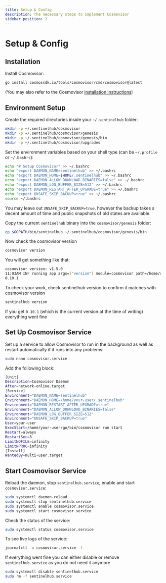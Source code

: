 ```yaml
---
title: Setup & Config
description: The necessary steps to implement Cosmovisor
sidebar_position: 2
---
```


# Setup & Config

## Installation

Install Cosmovisor:

```bash
go install cosmossdk.io/tools/cosmovisor/cmd/cosmovisor@latest
```

(You may also refer to the Cosmovisor [installation instructions](https://github.com/cosmos/cosmos-sdk/tree/main/tools/cosmovisor#installation))

## Environment Setup

Create the required directories inside your `~/.sentinelhub` folder:

```bash
mkdir -p ~/.sentinelhub/cosmovisor
mkdir -p ~/.sentinelhub/cosmovisor/genesis
mkdir -p ~/.sentinelhub/cosmovisor/genesis/bin
mkdir -p ~/.sentinelhub/cosmovisor/upgrades
```

Set the environment variables based on your shell type (can be `~/.profile` or `~/.bashrc`):

```bash
echo "# Setup Cosmovisor" >> ~/.bashrc
echo "export DAEMON_NAME=sentinelhub" >> ~/.bashrc
echo "export DAEMON_HOME=$HOME/.sentinelhub" >> ~/.bashrc
echo "export DAEMON_ALLOW_DOWNLOAD_BINARIES=false" >> ~/.bashrc
echo "export DAEMON_LOG_BUFFER_SIZE=512" >> ~/.bashrc
echo "export DAEMON_RESTART_AFTER_UPGRADE=true" >> ~/.bashrc
echo "export UNSAFE_SKIP_BACKUP=true" >> ~/.bashrc
source ~/.bashrc
```

You may leave out `UNSAFE_SKIP_BACKUP=true`, however the backup takes a decent amount of time and public snapshots of old states are available.

Copy the current `sentinelhub` binary into the `cosmovisor/genesis` folder:

```bash
cp $GOPATH/bin/sentinelhub ~/.sentinelhub/cosmovisor/genesis/bin
```

Now check the cosmovisor version

```bash
cosmovisor version
```

You will get something like that:

```bash
cosmovisor version: v1.5.0
11:03AM INF running app args=["version"] module=cosmovisor path=/home/sentinel/.sentinelhub/cosmovisor/genesis/bin/sentinelhub
0.10.1
```

To check your work, check sentinelhub version to confirm it matches with cosmovisor version

```bash
sentinelhub version
```

If you get `0.10.1` (which is the current version at the time of writing) everything went fine

## Set Up Cosmovisor Service

Set up a service to allow Cosmovisor to run in the background as well as restart automatically if it runs into any problems:

```bash
sudo nano cosmovisor.service
```

Add the following block:

```bash title="cosmovisor.service"
[Unit]
Description=Cosmovisor Daemon
After=network-online.target
[Service]
Environment="DAEMON_NAME=sentinelhub"
Environment="DAEMON_HOME=/home/your-user/.sentinelhub"
Environment="DAEMON_RESTART_AFTER_UPGRADE=true"
Environment="DAEMON_ALLOW_DOWNLOAD_BINARIES=false"
Environment="DAEMON_LOG_BUFFER_SIZE=512"
Environment="UNSAFE_SKIP_BACKUP=true"
User=your-user
ExecStart=/home/your-user/go/bin/cosmovisor run start
Restart=always
RestartSec=3
LimitNOFILE=infinity
LimitNPROC=infinity
[Install]
WantedBy=multi-user.target
```

## Start Cosmovisor Service

Reload the daemon, stop `sentinelhub.service`, enable and start `cosmovisor.service`:

```bash
sudo systemctl daemon-reload
sudo systemctl stop sentinelhub.service
sudo systemctl enable cosmovisor.service
sudo systemctl start cosmovisor.service
```

Check the status of the service:

```bash
sudo systemctl status cosmovisor.service
```

To see live logs of the service:

```bash
journalctl -u cosmovisor.service -f
```

If everything went fine you can either disable or remove `sentinelhub.service` as you do not need it anymore

```bash
sudo systemctl disable sentinelhub.service
sudo rm -f sentinelhub.service
```